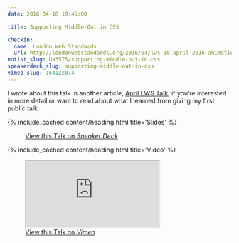 ```yaml
---
date: 2016-04-18 19:45:00

title: Supporting Middle-Out in CSS

checkin:
  name: London Web Standards
  url: http://londonwebstandards.org/2016/04/lws-18-april-2016-animation-chats-lwsaniquery/
notist_slug: Ua35T5/supporting-middle-out-in-css
speakerdeck_slug: supporting-middle-out-in-css
vimeo_slug: 164122074
---
```



I wrote about this talk in another article, [April LWS Talk](/article/april-lws-talk/), if you’re interested in more detail or want to read about what I learned from giving my first public talk.


{% include_cached content/heading.html title='Slides' %}

<figure>
    <div class="media  media--speakerdeck">
        <div class="speakerdeck-embed" data-id="b933d8a3500240b8b7d2b879f075329b"></div>
    </div>
    <figcaption>
        <a class="u-syndication" rel="syndication" href="{{ page.speakerdeck_slug | prepend: '/' | prepend: site.urls.speakerdeck }}" title="Supporting Middle-Out in CSS on Speaker Deck">View this Talk on <em>Speaker Deck</em></a>
    </figcaption>
</figure>


{% include_cached content/heading.html title='Video' %}

<figure>
    <div class="media  media--vimeo">
        <iframe src="https://player.vimeo.com/video/{{ page.vimeo_slug }}" allowfullscreen></iframe>
    </div>
    <figcaption>
        <a class="u-syndication" rel="syndication" href="https://vimeo.com/{{ page.vimeo_slug}}" title="Supporting Middle-Out in CSS on Vimeo">View this Talk on <em>Vimeo</em></a>
    </figcaption>
</figure>
